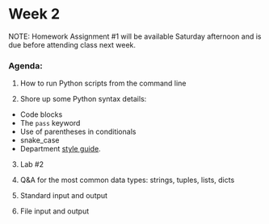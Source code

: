 # Week 2

NOTE: Homework Assignment #1 will be available Saturday afternoon and is due before attending class next week.

### Agenda:

1. How to run Python scripts from the command line

2. Shore up some Python syntax details:
  * Code blocks
  * The `pass` keyword
  * Use of parentheses in conditionals
  * snake_case
  * Department [style guide](https://uchicago-cs.github.io/student-resource-guide/style-guide/python.html).

3. Lab #2

4. Q&A for the most common data types: strings, tuples, lists, dicts

5. Standard input and output

6. File input and output



